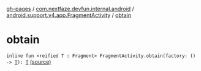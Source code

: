 [gh-pages](../../index.md) / [com.nextfaze.devfun.internal.android](../index.md) / [android.support.v4.app.FragmentActivity](index.md) / [obtain](./obtain.md)

# obtain

`inline fun <reified T : Fragment> FragmentActivity.obtain(factory: () -> `[`T`](obtain.md#T)`): `[`T`](obtain.md#T) [(source)](https://github.com/NextFaze/dev-fun/tree/master/devfun-internal/src/main/java/com/nextfaze/devfun/internal/android/Fragments.kt#L64)